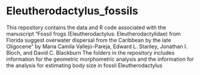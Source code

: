 # Eleutherodactylus_fossils

This repository contains the data and R code associated with the manuscript “Fossil frogs (Eleutherodactylus: Eleutherodactylidae) from Florida suggest overwater dispersal from the Caribbean by the late Oligocene” by Maria Camila Vallejo-Pareja, Edward L. Stanley, Jonathan I. Bloch, and David C. Blackburn
The folders in the repository includes information for the geometric morphometric analysis and the information for the analysis for estimating body size in fossil Eleutherodactylus 
